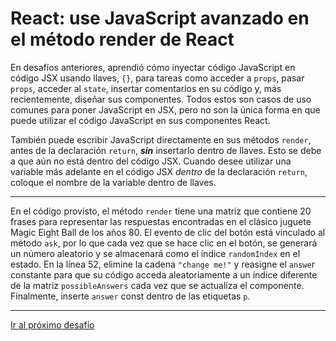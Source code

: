 # React: use JavaScript avanzado en el método render de React

En desafíos anteriores, aprendió cómo inyectar código JavaScript en código JSX usando llaves, `{}`, para tareas como acceder a `props`, pasar `props`, acceder al `state`, insertar comentarios en su código y, más recientemente, diseñar sus componentes. Todos estos son casos de uso comunes para poner JavaScript en JSX, pero no son la única forma en que puede utilizar el código JavaScript en sus componentes React.

También puede escribir JavaScript directamente en sus métodos `render`, antes de la declaración `return`, **_sin_** insertarlo dentro de llaves. Esto se debe a que aún no está dentro del código JSX. Cuando desee utilizar una variable más adelante en el código JSX _dentro_ de la declaración `return`, coloque el nombre de la variable dentro de llaves.

---

En el código provisto, el método `render` tiene una matriz que contiene 20 frases para representar las respuestas encontradas en el clásico juguete Magic Eight Ball de los años 80. El evento de clic del botón está vinculado al método `ask`, por lo que cada vez que se hace clic en el botón, se generará un número aleatorio y se almacenará como el índice `randomIndex` en el estado. En la línea 52, elimine la cadena `"change me!"` y reasigne el `answe`r constante para que su código acceda aleatoriamente a un índice diferente de la matriz `possibleAnswers` cada vez que se actualiza el componente. Finalmente, inserte `answer` const dentro de las etiquetas `p`.

---

[Ir al próximo desafío](https://github.com/sebastiantorres86/react-practice/tree/master/Practica/39/my-app)
